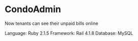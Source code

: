 CondoAdmin
==========

Now tenants can see their unpaid bills online

Language: Ruby 2.1.5
Framework: Rail 4.1.8
Database: MySQL
